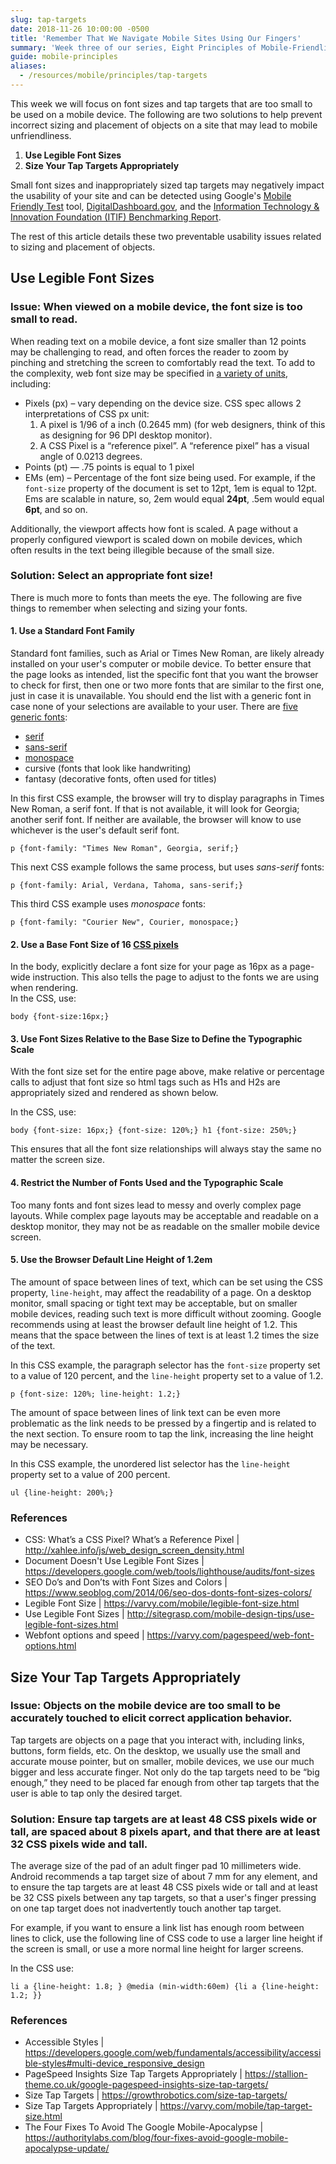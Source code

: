 ```yaml
---
slug: tap-targets
date: 2018-11-26 10:00:00 -0500
title: 'Remember That We Navigate Mobile Sites Using Our Fingers'
summary: 'Week three of our series, Eight Principles of Mobile-Friendliness, covers how to size fonts and other tap targets, like links.'
guide: mobile-principles
aliases:
  - /resources/mobile/principles/tap-targets
---
```


This week we will focus on font sizes and tap targets that are too small to be used on a mobile device. The following are two solutions to help prevent incorrect sizing and placement of objects on a site that may lead to mobile unfriendliness.

1. **Use Legible Font Sizes**
2. **Size Your Tap Targets Appropriately**

Small font sizes and inappropriately sized tap targets may negatively impact the usability of your site and can be detected using Google's [Mobile Friendly Test](https://search.google.com/test/mobile-friendly) tool, [DigitalDashboard.gov](https://www.digitaldashboard.gov/), and the [Information Technology & Innovation Foundation (ITIF) Benchmarking Report](https://itif.org/publications/2017/03/08/benchmarking-us-government-websites).

The rest of this article details these two preventable usability issues related to sizing and placement of objects.

## Use Legible Font Sizes

### Issue: When viewed on a mobile device, the font size is too small to read.

When reading text on a mobile device, a font size smaller than 12 points may be challenging to read, and often forces the reader to zoom by pinching and stretching the screen to comfortably read the text. To add to the complexity, web font size may be specified in [a variety of units](https://www.youtube.com/watch?v=qrduUUdxBSY&t=21), including:

- Pixels (px) – vary depending on the device size. CSS spec allows 2 interpretations of CSS px unit:
   1. A pixel is 1/96 of a inch (0.2645 mm) (for web designers, think of this as designing for 96 DPI desktop monitor).
   2. A CSS Pixel is a “reference pixel”. A “reference pixel” has a visual angle of 0.0213 degrees.
- Points (pt) — .75 points is equal to 1 pixel
- EMs (em) – Percentage of the font size being used. For example, if the `font-size` property of the document is set to 12pt, 1em is equal to 12pt. Ems are scalable in nature, so, 2em would equal **24pt**, .5em would equal **6pt**, and so on.

Additionally, the viewport affects how font is scaled. A page without a properly configured viewport is scaled down on mobile devices, which often results in the text being illegible because of the small size.

### Solution: Select an appropriate font size!

There is much more to fonts than meets the eye. The following are five things to remember when selecting and sizing your fonts.

#### 1. Use a Standard Font Family

   Standard font families, such as Arial or Times New Roman, are likely already installed on your user's computer or mobile device. To better ensure that the page looks as intended, list the specific font that you want the browser to check for first, then one or two more fonts that are similar to the first one, just in case it is unavailable. You should end the list with a generic font in case none of your selections are available to your user. There are <a href="https://www.w3.org/Style/Examples/007/fonts.en.html">five generic fonts</a>: <br />

   - <a href="https://en.wikipedia.org/wiki/Serif">serif</a>
   - <a href="https://en.wikipedia.org/wiki/Sans-serif">sans-serif</a>
   - <a href="https://en.wikipedia.org/wiki/Monospaced_font">monospace</a>
   - cursive (fonts that look like handwriting)
   - fantasy (decorative fonts, often used for titles)

   In this first CSS example, the browser will try to display paragraphs in Times New Roman, a serif font. If that is not available, it will look for Georgia; another serif font. If neither are available, the browser will know to use whichever is the user's default serif font.

   `p {font-family: "Times New Roman", Georgia, serif;}`

This next CSS example follows the same process, but uses <em>sans-serif</em> fonts:

   `p {font-family: Arial, Verdana, Tahoma, sans-serif;}`

This third CSS example uses <em>monospace</em> fonts:

   `p {font-family: "Courier New", Courier, monospace;}`

#### 2. Use a Base Font Size of 16 [CSS pixels](http://xahlee.info/js/web_design_screen_density.html)

   In the body, explicitly declare a font size for your page as 16px as a page-wide instruction. This also tells the page to adjust to the fonts we are using when rendering. <br />In the CSS, use:

   `body {font-size:16px;}`

#### 3. Use Font Sizes Relative to the Base Size to Define the Typographic Scale

   With the font size set for the entire page above, make relative or percentage calls to adjust that font size so html tags such as H1s and H2s are appropriately sized and rendered as shown below.

   In the CSS, use:

   `body {font-size: 16px;}
   {font-size: 120%;}
   h1 {font-size: 250%;}`

   This ensures that all the font size relationships will always stay the same no matter the screen size.

#### 4. Restrict the Number of Fonts Used and the Typographic Scale

   Too many fonts and font sizes lead to messy and overly complex page layouts. While complex page layouts may be acceptable and readable on a desktop monitor, they may not be as readable on the smaller mobile device screen.

#### 5. Use the Browser Default Line Height of 1.2em

   The amount of space between lines of text, which can be set using the CSS property, `line-height`, may affect the readability of a page. On a desktop monitor, small spacing or tight text may be acceptable, but on smaller mobile devices, reading such text is more difficult without zooming. Google recommends using at least the browser default line height of 1.2. This means that the space between the lines of text is at least 1.2 times the size of the text.

   In this CSS example, the paragraph selector has the `font-size` property set to a value of 120 percent, and the `line-height` property set to a value of 1.2.

   `p {font-size: 120%; line-height: 1.2;}`

   The amount of space between lines of link text can be even more problematic as the link needs to be pressed by a fingertip and is related to the next section. To ensure room to tap the link, increasing the line height may be necessary.

   In this CSS example, the unordered list selector has the `line-height` property set to a value of 200 percent.

   `ul {line-height: 200%;}`

### References

<ul>
<li>CSS: What’s a CSS Pixel? What’s a Reference Pixel | <a href="http://xahlee.info/js/web_design_screen_density.html">http://xahlee.info/js/web_design_screen_density.html</a> </li>
<li>Document Doesn't Use Legible Font Sizes | <a href="https://developers.google.com/web/tools/lighthouse/audits/font-sizes">https://developers.google.com/web/tools/lighthouse/audits/font-sizes</a> </li>
<li>SEO Do’s and Don’ts with Font Sizes and Colors | <a href="https://www.seoblog.com/2014/06/seo-dos-donts-font-sizes-colors/">https://www.seoblog.com/2014/06/seo-dos-donts-font-sizes-colors/</a> </li>
<li>Legible Font Size | <a href="https://varvy.com/mobile/legible-font-size.html">https://varvy.com/mobile/legible-font-size.html</a> </li>
<li>Use Legible Font Sizes | <a href="http://sitegrasp.com/mobile-design-tips/use-legible-font-sizes.html">http://sitegrasp.com/mobile-design-tips/use-legible-font-sizes.html</a> </li>
<li>Webfont options and speed | <a href="https://varvy.com/pagespeed/web-font-options.html">https://varvy.com/pagespeed/web-font-options.html</a> </li>
</ul>

## Size Your Tap Targets Appropriately

### Issue: Objects on the mobile device are too small to be accurately touched to elicit correct application behavior.

Tap targets are objects on a page that you interact with, including links, buttons, form fields, etc. On the desktop, we usually use the small and accurate mouse pointer, but on smaller, mobile devices, we use our much bigger and less accurate finger. Not only do the tap targets need to be “big enough,” they need to be placed far enough from other tap targets that the user is able to tap only the desired target.

### Solution: Ensure tap targets are at least 48 CSS pixels wide or tall, are spaced about 8 pixels apart, and that there are at least 32 CSS pixels wide and tall.

The average size of the pad of an adult finger pad 10 millimeters wide. Android recommends a tap target size of about 7 mm for any element, and to ensure the tap targets are at least 48 CSS pixels wide or tall and at least be 32 CSS pixels between any tap targets, so that a user's finger pressing on one tap target does not inadvertently touch another tap target.

For example, if you want to ensure a link list has enough room between lines to click, use the following line of CSS code to use a larger line height if the screen is small, or use a more normal line height for larger screens.

In the CSS use:

   `li a {line-height: 1.8; } @media (min-width:60em) {li a {line-height: 1.2; }}`

### References

<ul>
<li>Accessible Styles | <a href="https://developers.google.com/web/fundamentals/accessibility/accessible-styles#multi-device_responsive_design">https://developers.google.com/web/fundamentals/accessibility/accessible-styles#multi-device_responsive_design</a> </li>
<li>PageSpeed Insights Size Tap Targets Appropriately | <a href="https://stallion-theme.co.uk/google-pagespeed-insights-size-tap-targets/">https://stallion-theme.co.uk/google-pagespeed-insights-size-tap-targets/</a> </li>
<li>Size Tap Targets | <a href="https://growthrobotics.com/size-tap-targets/">https://growthrobotics.com/size-tap-targets/</a> </li>
<li>Size Tap Targets Appropriately | <a href="https://varvy.com/mobile/tap-target-size.html">https://varvy.com/mobile/tap-target-size.html</a> </li>
<li>The Four Fixes To Avoid The Google Mobile-Apocalypse | <a href="https://authoritylabs.com/blog/four-fixes-avoid-google-mobile-apocalypse-update/">https://authoritylabs.com/blog/four-fixes-avoid-google-mobile-apocalypse-update/</a> </li>
</ul>
